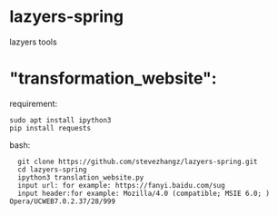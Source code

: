 # lazyers-spring
lazyers tools



# "transformation_website": 
requirement:

```
sudo apt install ipython3
pip install requests
```
bash:
```
  git clone https://github.com/stevezhangz/lazyers-spring.git     
  cd lazyers-spring     
  ipython3 translation_website.py     
  input url: for example: https://fanyi.baidu.com/sug     
  input header:for example: Mozilla/4.0 (compatible; MSIE 6.0; ) Opera/UCWEB7.0.2.37/28/999     
```
